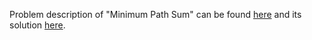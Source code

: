 Problem description of "Minimum Path Sum" can be found [here](https://leetcode.com/problems/minimum-path-sum/) and its solution [here](https://github.com/aurimas13/LeetCode-HR-MAANG/blob/main/LeetCode/Python%20Solutions/Minimum%20Path%20Sum/minimum.py).
